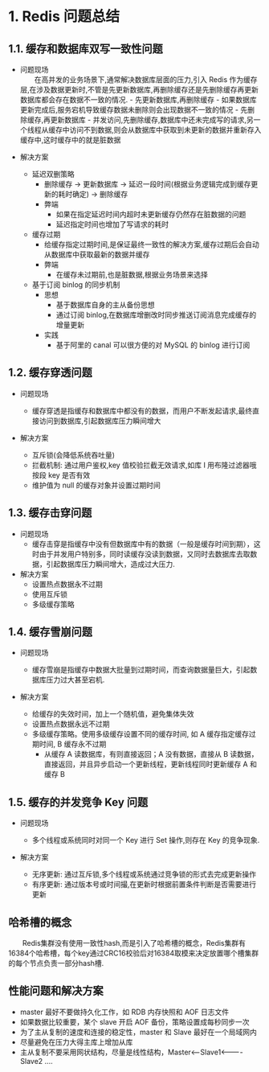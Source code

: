 # 1. Redis 问题总结

## 1.1. 缓存和数据库双写一致性问题

- 问题现场<br>
  &emsp;&emsp;在高并发的业务场景下,通常解决数据库层面的压力,引入 Redis 作为缓存层,在涉及数据更新时,不管是先更新数据库,再删除缓存还是先删除缓存再更新数据库都会存在数据不一致的情况. - 先更新数据库,再删除缓存 - 如果数据库更新完成后,服务宕机导致缓存数据未删除则会出现数据不一致的情况 - 先删除缓存,再更新数据库 - 并发访问,先删除缓存,数据库中还未完成写的请求,另一个线程从缓存中访问不到数据,则会从数据库中获取到未更新的数据并重新存入缓存中,这时缓存中的就是脏数据

- 解决方案
  - 延迟双删策略
    - 删除缓存 -> 更新数据库 -> 延迟一段时间(根据业务逻辑完成到缓存更新的耗时确定) -> 删除缓存
    - 弊端
      - 如果在指定延迟时间内超时未更新缓存仍然存在脏数据的问题
      - 延迟指定时间也增加了写请求的耗时
  - 缓存过期
    - 给缓存指定过期时间,是保证最终一致性的解决方案,缓存过期后会自动从数据库中获取最新的数据并缓存
    - 弊端
      - 在缓存未过期前,也是脏数据,根据业务场景来选择
  - 基于订阅 binlog 的同步机制
    - 思想
      - 基于数据库自身的主从备份思想
      - 通过订阅 binlog,在数据库增删改时同步推送订阅消息完成缓存的增量更新
    - 实践
      - 基于阿里的 canal 可以很方便的对 MySQL 的 binlog 进行订阅

## 1.2. 缓存穿透问题

- 问题现场

  - 缓存穿透是指缓存和数据库中都没有的数据，而用户不断发起请求,最终直接访问到数据库,引起数据库压力瞬间增大

- 解决方案
  - 互斥锁(会降低系统吞吐量)
  - 拦截机制: 通过用户鉴权,key 值校验拦截无效请求,如库 I 用布隆过滤器哦按段 key 是否有效
  - 维护值为 null 的缓存对象并设置过期时间

## 1.3. 缓存击穿问题

- 问题现场
  - 缓存击穿是指缓存中没有但数据库中有的数据（一般是缓存时间到期），这时由于并发用户特别多，同时读缓存没读到数据，又同时去数据库去取数据，引起数据库压力瞬间增大，造成过大压力.
- 解决方案
  - 设置热点数据永不过期
  - 使用互斥锁
  - 多级缓存策略

## 1.4. 缓存雪崩问题

- 问题现场

  - 缓存雪崩是指缓存中数据大批量到过期时间，而查询数据量巨大，引起数据库压力过大甚至宕机.

- 解决方案
  - 给缓存的失效时间，加上一个随机值，避免集体失效
  - 设置热点数据永远不过期
  - 多级缓存策略。使用多级缓存设置不同的缓存时间, 如 A 缓存指定缓存过期时间, B 缓存永不过期
    - 从缓存 A 读数据库，有则直接返回；A 没有数据，直接从 B 读数据，直接返回，并且异步启动一个更新线程，更新线程同时更新缓存 A 和缓存 B

## 1.5. 缓存的并发竞争 Key 问题

- 问题现场

  - 多个线程或系统同时对同一个 Key 进行 Set 操作,则存在 Key 的竞争现象.

- 解决方案
  - 无序更新: 通过互斥锁,多个线程或系统通过竞争锁的形式去完成更新操作
  - 有序更新: 通过版本号或时间撮,在更新时根据前置条件判断是否需要进行更新

## 哈希槽的概念
&emsp;&emsp;Redis集群没有使用一致性hash,而是引入了哈希槽的概念，Redis集群有16384个哈希槽，每个key通过CRC16校验后对16384取模来决定放置哪个槽集群的每个节点负责一部分hash槽.

## 性能问题和解决方案
- master 最好不要做持久化工作，如 RDB 内存快照和 AOF 日志文件
- 如果数据比较重要，某个 slave 开启 AOF 备份，策略设置成每秒同步一次
- 为了主从复制的速度和连接的稳定性，master 和 Slave 最好在一个局域网内
- 尽量避免在压力大得主库上增加从库
- 主从复制不要采用网状结构，尽量是线性结构，Master<--Slave1<----Slave2 ....